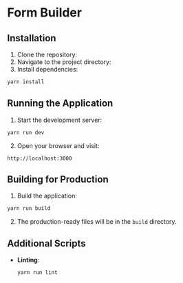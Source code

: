 # Form Builder

## Installation

1. Clone the repository:
2. Navigate to the project directory:
3. Install dependencies:

```sh
yarn install
```

## Running the Application

1. Start the development server:

```sh
yarn run dev
```

2. Open your browser and visit:

```
http://localhost:3000
```

## Building for Production

1. Build the application:

```sh
yarn run build
```

2. The production-ready files will be in the `build` directory.

## Additional Scripts

- **Linting**:
  ```sh
  yarn run lint
  ```
